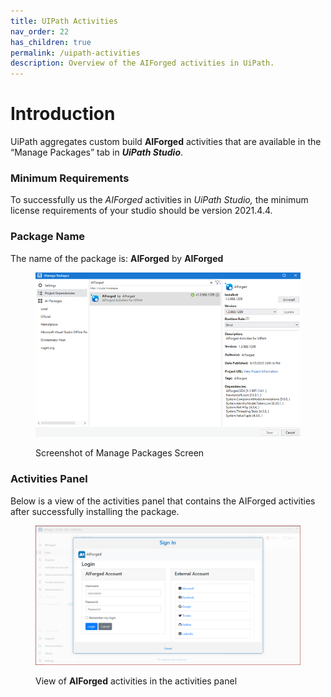 ```yaml
---
title: UIPath Activities
nav_order: 22
has_children: true
permalink: /uipath-activities
description: Overview of the AIForged activities in UiPath.
---
```


# Introduction

UiPath aggregates custom build **AIForged** activities that are available in the “Manage Packages” tab in _**UiPath Studio**_.

### Minimum Requirements

To successfully us the _AIForged_ activities in _UiPath Studio,_ the minimum license requirements of your studio should be version 2021.4.4.

### Package Name

The name of the package is: **AIForged** by **AIForged**

<figure><img src="../.gitbook/assets/image (1) (1) (2).png" alt=""><figcaption><p>Screenshot of Manage Packages Screen</p></figcaption></figure>

### Activities Panel

Below is a view of the activities panel that contains the AIForged activities after successfully installing the package.

<figure><img src="../.gitbook/assets/image (26) (1) (2).png" alt=""><figcaption><p>View of <strong>AIForged</strong> activities in the activities panel</p></figcaption></figure>
